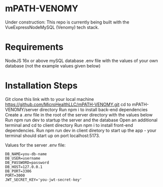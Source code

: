 # mPATH-VENOMY
Under construction:  This repo is currently being built with the VueExpressNodeMySQL (Venomy) tech stack.  

# Requirements
NodeJS 16x or above
mySQL database
.env file with the values of your own database (not the example values given below)


# Installation Steps
Git clone this link with to your local machine https://github.com/MicroHealthLLC/mPATH-VENOMY.git
cd to mPATH-VENOMY/server directory
Run npm i to install back-end dependencies
Create a .env file in the root of the server directory with the values below
Run npm run dev to startup the server and the database
Open an additional terminal and cd to client directory
Run npm i to install front-end dependencies.
Run npm run dev in client diretory to start up the app - your terminal should start up on port localhost:5173.


Values for the server .env file:
```
DB_NAME=you-db-name
DB_USER=username
DB_PASSWORD=password
DB_HOST=127.0.0.1
DB_PORT=3306
PORT=3000
JWT_SECRET_KEY='you-jwt-secret-key'
```
